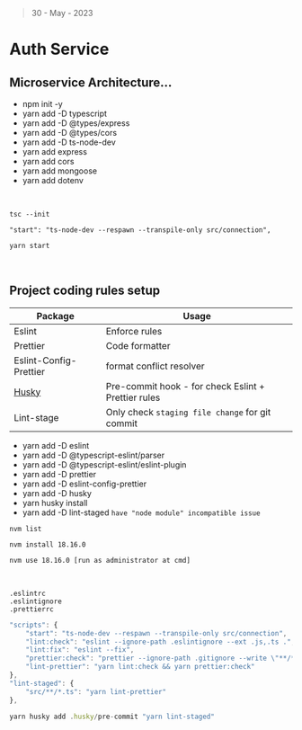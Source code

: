 > 30 - May - 2023

# Auth Service

## Microservice Architecture...


* npm init -y
* yarn add -D typescript
* yarn add -D @types/express
* yarn add -D @types/cors
* yarn add -D ts-node-dev
* yarn add express
* yarn add cors
* yarn add mongoose
* yarn add dotenv

<br />

```
tsc --init
```

```
"start": "ts-node-dev --respawn --transpile-only src/connection",

yarn start
```

<br />

## Project coding rules setup

| Package  | Usage           |
|----------|-----------------| 
|Eslint    | Enforce rules   | 
|Prettier  | Code formatter  |
|Eslint-Config-Prettier  | format conflict resolver                  |
|[Husky][link] | Pre-commit hook - for check Eslint + Prettier rules | 
|Lint-stage    | Only check `staging file change` for git commit     | 
 

* yarn add -D eslint 
* yarn add -D @typescript-eslint/parser 
* yarn add -D @typescript-eslint/eslint-plugin
* yarn add -D prettier
* yarn add -D eslint-config-prettier
* yarn add -D husky
* yarn husky install
* yarn add -D lint-staged `have "node module" incompatible issue`

```
nvm list

nvm install 18.16.0

nvm use 18.16.0 [run as administrator at cmd]
```

<br />

```
.eslintrc
.eslintignore
.prettierrc
```

```js
"scripts": {
    "start": "ts-node-dev --respawn --transpile-only src/connection",
    "lint:check": "eslint --ignore-path .eslintignore --ext .js,.ts .",
    "lint:fix": "eslint --fix",
    "prettier:check": "prettier --ignore-path .gitignore --write \"**/*.+(js|ts|json)\"",
    "lint-prettier": "yarn lint:check && yarn prettier:check"
},
"lint-staged": {
    "src/**/*.ts": "yarn lint-prettier"
},
```

```js
yarn husky add .husky/pre-commit "yarn lint-staged"
```



[link]: https://typicode.github.io/husky/getting-started.html